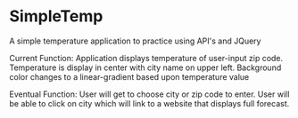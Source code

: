 # SimpleTemp
A simple temperature application to practice using API's and JQuery

Current Function:
Application displays temperature of user-input zip code. Temperature is display in center with city name on upper left.
Background color changes to a linear-gradient based upon temperature value

Eventual Function: User will get to choose city or zip code to enter. 
                   User will be able to click on city which will link to a website that displays full forecast. 


